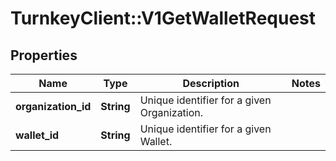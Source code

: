 # TurnkeyClient::V1GetWalletRequest

## Properties
Name | Type | Description | Notes
------------ | ------------- | ------------- | -------------
**organization_id** | **String** | Unique identifier for a given Organization. | 
**wallet_id** | **String** | Unique identifier for a given Wallet. | 

